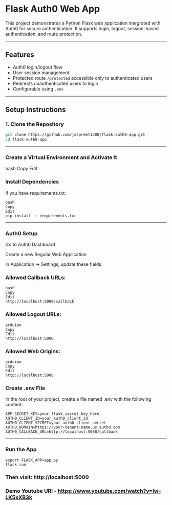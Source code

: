 # Flask Auth0 Web App

This project demonstrates a Python Flask web application integrated with Auth0 for secure authentication. It supports login, logout, session-based authentication, and route protection.

---

## Features

- Auth0 login/logout flow
- User session management
- Protected route `/protected` accessible only to authenticated users
- Redirects unauthenticated users to login
- Configurable using `.env`

---

##  Setup Instructions

### 1. Clone the Repository

```bash
git clone https://github.com/jaspreet1388/flask-auth0-app.git
cd flask-auth0-app
```
---

### Create a Virtual Environment and Activate It
bash
Copy
Edit

### Install Dependencies
If you have requirements.txt:
```
bash
Copy
Edit
pip install -r requirements.txt
```
---
### Auth0 Setup
Go to Auth0 Dashboard

Create a new Regular Web Application

In Application → Settings, update these fields:

### Allowed Callback URLs:
```
bash
Copy
Edit
http://localhost:5000/callback
```

### Allowed Logout URLs:
```
arduino
Copy
Edit
http://localhost:5000
```
### Allowed Web Origins:
```
arduino
Copy
Edit
http://localhost:5000
```

### Create .env File
In the root of your project, create a file named .env with the following content:
```
APP_SECRET_KEY=your_flask_secret_key_here
AUTH0_CLIENT_ID=your_auth0_client_id
AUTH0_CLIENT_SECRET=your_auth0_client_secret
AUTH0_DOMAIN=https://your-tenant-name.us.auth0.com
AUTH0_CALLBACK_URL=http://localhost:5000/callback
```
---
### Run the App
```
export FLASK_APP=app.py
flask run
```

### Then visit: http://localhost:5000

### Demo Youtube URl -  https://www.youtube.com/watch?v=Iw-LK5xXB3k

